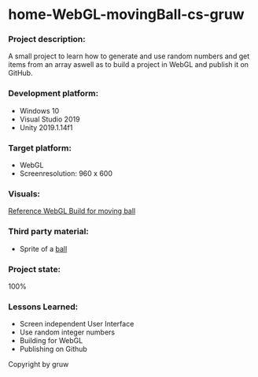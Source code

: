 # home-WebGL-movingBall-cs-gruw

### Project description: 
A small project to learn how to generate and use random numbers and get items from an array aswell as to build a project in WebGL and publish it on GitHub. 

### Development platform:
* Windows 10
* Visual Studio 2019
* Unity 2019.1.14f1

### Target platform: 
* WebGL
* Screenresolution: 960 x 600

### Visuals:
<a href="https://3ahmnm-htlsbg.github.io/home-WebGL-movingBall-cs-gruw/">Reference WebGL Build for moving ball</a>


### Third party material: 
* Sprite of a <a href="https://www.pikpng.com/pngl/m/494-4945371_master-ball-sprite-png-png-download-pixel-art.png">ball</a>

### Project state: 
100%

### Lessons Learned: 
* Screen independent User Interface
* Use random integer numbers
* Building for WebGL
* Publishing on Github

Copyright by gruw
